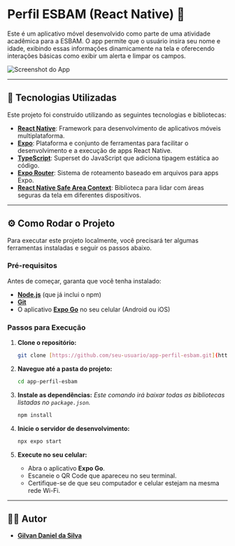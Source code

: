 # Perfil ESBAM (React Native) 📱

Este é um aplicativo móvel desenvolvido como parte de uma atividade acadêmica para a ESBAM. O app permite que o usuário insira seu nome e idade, exibindo essas informações dinamicamente na tela e oferecendo interações básicas como exibir um alerta e limpar os campos.

![Screenshot do App](https://drive.google.com/file/d/114J0ZdOlctTor4UOT97tOqbk3BCVYsji/view?usp=drivesdk)


---

## 🚀 Tecnologias Utilizadas

Este projeto foi construído utilizando as seguintes tecnologias e bibliotecas:

* **[React Native](https://reactnative.dev/)**: Framework para desenvolvimento de aplicativos móveis multiplataforma.
* **[Expo](https://expo.dev/)**: Plataforma e conjunto de ferramentas para facilitar o desenvolvimento e a execução de apps React Native.
* **[TypeScript](https://www.typescriptlang.org/)**: Superset do JavaScript que adiciona tipagem estática ao código.
* **[Expo Router](https://docs.expo.dev/router/introduction/)**: Sistema de roteamento baseado em arquivos para apps Expo.
* **[React Native Safe Area Context](https://github.com/th3rdwave/react-native-safe-area-context)**: Biblioteca para lidar com áreas seguras da tela em diferentes dispositivos.

---

## ⚙️ Como Rodar o Projeto

Para executar este projeto localmente, você precisará ter algumas ferramentas instaladas e seguir os passos abaixo.

### Pré-requisitos

Antes de começar, garanta que você tenha instalado:
* **[Node.js](https://nodejs.org/en)** (que já inclui o npm)
* **[Git](https://git-scm.com/)**
* O aplicativo **[Expo Go](https://expo.dev/go)** no seu celular (Android ou iOS)

### Passos para Execução

1.  **Clone o repositório:**
    ```bash
    git clone [https://github.com/seu-usuario/app-perfil-esbam.git](https://github.com/seu-usuario/app-perfil-esbam.git)
    ```

2.  **Navegue até a pasta do projeto:**
    ```bash
    cd app-perfil-esbam
    ```

3.  **Instale as dependências:**
    *Este comando irá baixar todas as bibliotecas listadas no `package.json`.*
    ```bash
    npm install
    ```

4.  **Inicie o servidor de desenvolvimento:**
    ```bash
    npx expo start
    ```

5.  **Execute no seu celular:**
    * Abra o aplicativo **Expo Go**.
    * Escaneie o QR Code que apareceu no seu terminal.
    * Certifique-se de que seu computador e celular estejam na mesma rede Wi-Fi.

---

## 👨‍💻 Autor

* **[Gilvan Daniel da Silva](https://github.com/GilvanDnel)**